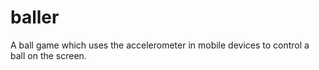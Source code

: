 baller
======

A ball game which uses the accelerometer in mobile devices to control a ball on the screen.
